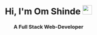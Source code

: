 <h1 align="center">Hi, I'm Om Shinde <img src="https://raw.githubusercontent.com/MartinHeinz/MartinHeinz/master/wave.gif" width="30px"></h1>
<h3 align="center">A Full Stack Web-Developer</h3>
<!--
**omshinde246/omshinde246** is a ✨ _special_ ✨ repository because its `README.md` (this file) appears on your GitHub profile.

Here are some ideas to get you started:

- 🔭 I’m currently working on ...
- 🌱 I’m currently learning ...
- 👯 I’m looking to collaborate on ...
- 🤔 I’m looking for help with ...
- 💬 Ask me about ...
- 📫 How to reach me: ...
- 😄 Pronouns: ...
- ⚡ Fun fact: ...
-->

<h3>About me</h3>
- 3rd Year Student at Pune Institute of Computer Technology, Pune.
- Currently learning Backend Development.

<h3>Languages and Tools</h3>
<p align="center">
<a href="#" ><img src="https://img.shields.io/badge/HTML5-E34F26?style=for-the-badge&logo=html5&logoColor=white"></a>
<a href="#" ><img src="https://img.shields.io/badge/CSS3-1572B6?style=for-the-badge&logo=css3&logoColor=white"></a>
<a href="#" ><img src="https://img.shields.io/badge/JavaScript-323330?style=for-the-badge&logo=javascript&logoColor=F7DF1E"></a>
<a href="#" ><img src="https://img.shields.io/badge/TypeScript-007ACC?style=for-the-badge&logo=typescript&logoColor=white"></a>
<a href="#" ><img src="https://img.shields.io/badge/Node.js-339933?style=for-the-badge&logo=nodedotjs&logoColor=white"></a>
<a href="#" ><img src="https://img.shields.io/badge/Express.js-000000?style=for-the-badge&logo=express&logoColor=white"></a>
<a href="#" ><img src="https://img.shields.io/badge/React-20232A?style=for-the-badge&logo=react&logoColor=61DAFB"></a>
<a href="#" ><img src="https://img.shields.io/badge/MongoDB-4EA94B?style=for-the-badge&logo=mongodb&logoColor=white"></a>
<a href="#" ><img src="https://img.shields.io/badge/GIT-E44C30?style=for-the-badge&logo=git&logoColor=white"></a>
<a href="#" ><img src="https://img.shields.io/badge/Postman-FF6C37?style=for-the-badge&logo=Postman&logoColor=white"></a>

<h3>Hobbies</h3>
- Graphic desiging using tools such as <img src="https://img.shields.io/badge/Adobe%20Photoshop-31A8FF?style=for-the-badge&logo=Adobe%20Photoshop&logoColor=black"> <img src="https://img.shields.io/badge/Adobe%20Illustrator-FF9A00?style=for-the-badge&logo=adobe%20illustrator&logoColor=white"> <img src="https://img.shields.io/badge/Figma-F24E1E?style=for-the-badge&logo=figma&logoColor=white">

<!--
<a href="#" ><img src=""></a>
-->
